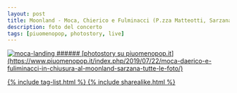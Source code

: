 ```yaml
---
layout: post
title: Moonland - Moca, Chierico e Fulminacci (P.zza Matteotti, Sarzana)
description: foto del concerto
tags: [piuomenopop, photostory, live]
---
```


<a href="https://www.piuomenopop.it/index.php/2019/07/22/moca-daerico-e-fuliminacci-in-chiusura-al-moonland-sarzana-tutte-le-foto/" >
<img alt="moca-landing" src="https://res.cloudinary.com/lorenzoantei-github-io/image/upload/v1599385930/live/2019/moonland/03-moca-03_a3ndw1.jpg">
###### [photostory su piuomenopop.it](https://www.piuomenopop.it/index.php/2019/07/22/moca-daerico-e-fuliminacci-in-chiusura-al-moonland-sarzana-tutte-le-foto/)

{% include tag-list.html %}
{% include sharealike.html %}
